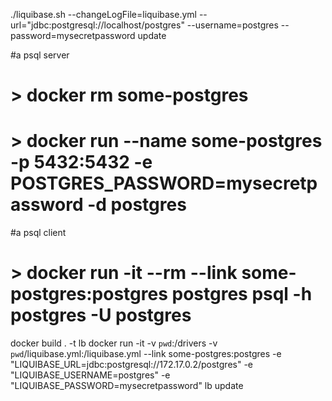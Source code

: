 ./liquibase.sh --changeLogFile=liquibase.yml --url="jdbc:postgresql://localhost/postgres" --username=postgres --password=mysecretpassword update

#a psql server
# > docker rm some-postgres
# > docker run --name some-postgres -p 5432:5432 -e POSTGRES_PASSWORD=mysecretpassword -d postgres

#a psql client
# > docker run -it --rm --link some-postgres:postgres postgres psql -h postgres -U postgres

docker build . -t lb
docker run -it -v `pwd`:/drivers -v `pwd`/liquibase.yml:/liquibase.yml --link some-postgres:postgres -e "LIQUIBASE_URL=jdbc:postgresql://172.17.0.2/postgres" -e "LIQUIBASE_USERNAME=postgres" -e "LIQUIBASE_PASSWORD=mysecretpassword" lb update